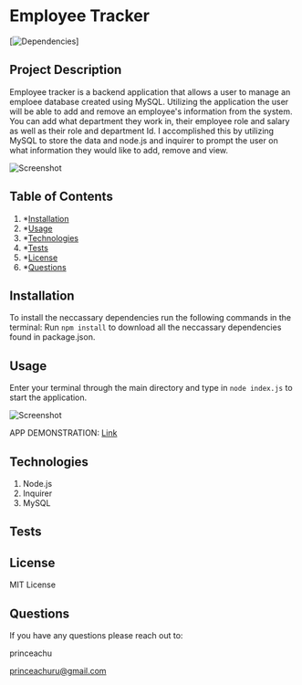 # Employee Tracker

[![Dependencies](https://img.shields.io/badge/npm%20-inquirer-blue)]

## Project Description

Employee tracker is a backend application that allows a user to manage an emploee database created using MySQL. Utilizing the application the user will be able to add and remove an employee's information from the system. You can add what department they work in, their employee role and salary as well as their role and department Id. I accomplished this by utilizing MySQL to store the data and node.js and inquirer to prompt the user on what information they would like to add, remove and view.

![Screenshot](https://user-images.githubusercontent.com/63522610/90828845-ae345780-e30c-11ea-96e8-281ff5672dd1.png)

## Table of Contents

1. \*[Installation](#installation)
2. \*[Usage](#usage)
3. \*[Technologies](#Technologies)
4. \*[Tests](#tests)
5. \*[License](#license)
6. \*[Questions](#questions)

## Installation

To install the neccassary dependencies run the following commands in the terminal:
Run `npm install` to download all the neccassary dependencies found in package.json.

## Usage

Enter your terminal through the main directory and type in `node index.js` to start the application.

![Screenshot](https://user-images.githubusercontent.com/63522610/90834125-7d0d5480-e317-11ea-9447-282c2a8d9415.png)

APP DEMONSTRATION:
[Link](https://drive.google.com/file/d/1H_2Gtp55Atx3QLx59Y_YRdFJQiO1jPAx/view)

## Technologies

1. Node.js
2. Inquirer
3. MySQL

## Tests

## License

MIT License

## Questions

If you have any questions please reach out to:

princeachu

princeachuru@gmail.com
